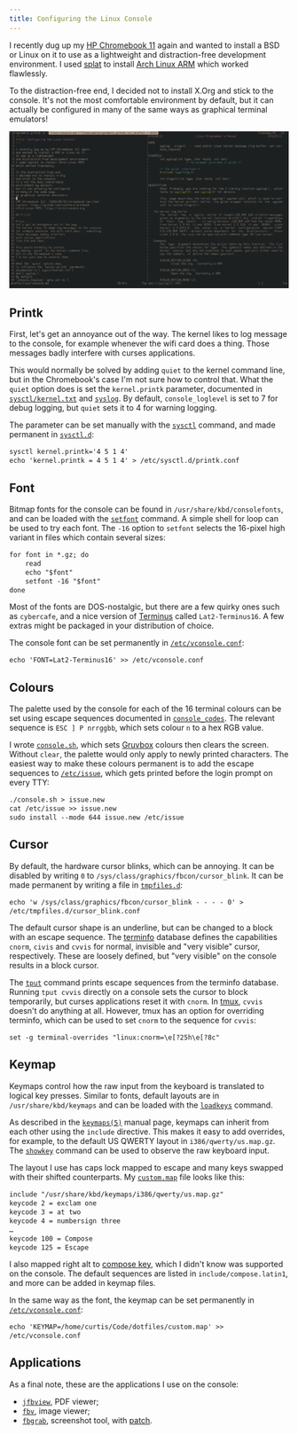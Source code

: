 ```yaml
---
title: Configuring the Linux Console
---
```


I recently dug up my [HP Chromebook 11] again
and wanted to install a BSD or Linux on it
to use as a lightweight
and distraction-free development environment.
I used [splat] to install [Arch Linux ARM]
which worked flawlessly.

To the distraction-free end,
I decided not to install X.Org
and stick to the console.
It's not the most comfortable
environment by default,
but it can actually be configured
in many of the same ways
as graphical terminal emulators!

[![Editing this post on the Linux console](/image/linux-console.png)](/image/linux-console.png)

[HP Chromebook 11]: /2015/05/31/chromebook-vpn.html
[splat]: https://github.com/starkers/archbook
[Arch Linux ARM]: https://archlinuxarm.org

## Printk

First,
let's get an annoyance out of the way.
The kernel likes to log message to the console,
for example whenever the wifi card does a thing.
Those messages badly interfere
with curses applications.

This would normally be solved
by adding `quiet` to the kernel command line,
but in the Chromebook's case
I'm not sure how to control that.
What the `quiet` option does
is set the `kernel.printk` parameter,
documented in [`sysctl/kernel.txt`] and [`syslog`].
By default,
`console_loglevel` is set to 7
for debug logging,
but `quiet` sets it to 4
for warning logging.

The parameter can be set manually
with the [`sysctl`] command,
and made permanent in [`sysctl.d`]:

    sysctl kernel.printk='4 5 1 4'
    echo 'kernel.printk = 4 5 1 4' > /etc/sysctl.d/printk.conf

[`sysctl/kernel.txt`]: https://github.com/torvalds/linux/blob/affb852d2fa260402cbdc77976adb0dcda3b5fae/Documentation/sysctl/kernel.txt#L712
[`syslog`]: http://man7.org/linux/man-pages/man2/syslog.2.html
[`sysctl`]: http://man7.org/linux/man-pages/man8/sysctl.8.html
[`sysctl.d`]: http://man7.org/linux/man-pages/man5/sysctl.d.5.html

## Font

Bitmap fonts for the console
can be found in `/usr/share/kbd/consolefonts`,
and can be loaded
with the [`setfont`] command.
A simple shell for loop can be used
to try each font.
The `-16` option to `setfont`
selects the 16-pixel high variant
in files which contain several sizes:

    for font in *.gz; do
        read
        echo "$font"
        setfont -16 "$font"
    done

Most of the fonts are DOS-nostalgic,
but there are a few quirky ones
such as `cybercafe`,
and a nice version of [Terminus]
called `Lat2-Terminus16`.
A few extras might be packaged
in your distribution of choice.

The console font can be set permanently
in [`/etc/vconsole.conf`]:

    echo 'FONT=Lat2-Terminus16' >> /etc/vconsole.conf

[`setfont`]: http://man7.org/linux/man-pages/man8/setfont.8.html
[Terminus]: http://terminus-font.sourceforge.net
[`/etc/vconsole.conf`]: http://man7.org/linux/man-pages/man5/vconsole.conf.5.html

## Colours

The palette used by the console
for each of the 16 terminal colours
can be set using escape sequences
documented in [`console_codes`].
The relevant sequence is `ESC ] P nrrggbb`,
which sets colour `n` to a hex RGB value.

I wrote [`console.sh`],
which sets [Gruvbox] colours
then clears the screen.
Without `clear`,
the palette would only apply
to newly printed characters.
The easiest way to make these colours permanent
is to add the escape sequences to [`/etc/issue`],
which gets printed before the login prompt
on every TTY:

    ./console.sh > issue.new
    cat /etc/issue >> issue.new
    sudo install --mode 644 issue.new /etc/issue

[`console_codes`]: http://man7.org/linux/man-pages/man4/console_codes.4.html
[`/etc/issue`]: http://man7.org/linux/man-pages/man5/issue.5.html
[`console.sh`]: https://github.com/programble/dotfiles/blob/fa22c1e9a9ff6aa1e5b40fc75033d3f5611b3ba0/console.sh
[Gruvbox]: https://github.com/morhetz/gruvbox

## Cursor

By default,
the hardware cursor blinks,
which can be annoying.
It can be disabled
by writing `0`
to `/sys/class/graphics/fbcon/cursor_blink`.
It can be made permanent
by writing a file in [`tmpfiles.d`]:

    echo 'w /sys/class/graphics/fbcon/cursor_blink - - - - 0' > /etc/tmpfiles.d/cursor_blink.conf

The default cursor shape
is an underline,
but can be changed to a block
with an escape sequence.
The [terminfo] database
defines the capabilities
`cnorm`, `civis` and `cvvis`
for normal,
invisible
and "very visible" cursor,
respectively.
These are loosely defined,
but "very visible" on the console
results in a block cursor.

The [`tput`] command
prints escape sequences
from the terminfo database.
Running `tput cvvis` directly on a console
sets the cursor to block temporarily,
but curses applications reset it with `cnorm`.
In [tmux],
`cvvis` doesn't do anything at all.
However,
tmux has an option
for overriding terminfo,
which can be used to set `cnorm`
to the sequence for `cvvis`:

    set -g terminal-overrides "linux:cnorm=\e[?25h\e[?8c"

[`tmpfiles.d`]: http://man7.org/linux/man-pages/man5/tmpfiles.d.5.html
[terminfo]: http://man7.org/linux/man-pages/man5/terminfo.5.html
[`tput`]: http://man7.org/linux/man-pages/man1/tput.1.html
[tmux]: https://tmux.github.io

## Keymap

Keymaps control
how the raw input
from the keyboard
is translated to logical key presses.
Similar to fonts,
default layouts are in `/usr/share/kbd/keymaps`
and can be loaded with the [`loadkeys`] command.

As described
in the [`keymaps(5)`] manual page,
keymaps can inherit from each other
using the `include` directive.
This makes it easy to add overrides,
for example,
to the default US QWERTY layout
in `i386/qwerty/us.map.gz`.
The [`showkey`] command
can be used to observe
the raw keyboard input.

The layout I use
has caps lock mapped to escape
and many keys
swapped with their shifted counterparts.
My [`custom.map`] file looks like this:

    include "/usr/share/kbd/keymaps/i386/qwerty/us.map.gz"
    keycode 2 = exclam one
    keycode 3 = at two
    keycode 4 = numbersign three
    …
    keycode 100 = Compose
    keycode 125 = Escape

I also mapped right alt
to [compose key],
which I didn't know
was supported on the console.
The default sequences are listed
in `include/compose.latin1`,
and more can be added
in keymap files.

In the same way as the font,
the keymap can be set permanently
in [`/etc/vconsole.conf`]:

    echo 'KEYMAP=/home/curtis/Code/dotfiles/custom.map' >> /etc/vconsole.conf

[`loadkeys`]: http://man7.org/linux/man-pages/man1/loadkeys.1.html
[`keymaps(5)`]: http://man7.org/linux/man-pages/man5/keymaps.5.html
[`showkey`]: http://man7.org/linux/man-pages/man1/showkey.1.html
[`custom.map`]: https://github.com/programble/dotfiles/blob/fa22c1e9a9ff6aa1e5b40fc75033d3f5611b3ba0/custom.map
[compose key]: https://en.wikipedia.org/wiki/Compose_key

## Applications

As a final note,
these are the applications
I use on the console:

- [`jfbview`], PDF viewer;
- [`fbv`], image viewer;
- [`fbgrab`], screenshot tool, with [patch].

[`jfbview`]: https://aur.archlinux.org/packages/jfbview/
[`fbv`]: https://www.archlinux.org/packages/community/x86_64/fbv/
[`fbgrab`]: https://www.archlinux.org/packages/community/x86_64/fbgrab/
[patch]: https://github.com/programble/fbgrab/commit/60c979319cdcfedafee1922c91d52f2d9e95db1e
